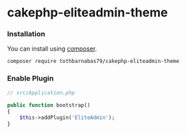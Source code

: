 # cakephp-eliteadmin-theme

### Installation

You can install using [composer](http://getcomposer.org).

```
composer require tothbarnabas79/cakephp-eliteadmin-theme
```

### Enable Plugin

```php
// src/Application.php

public function bootstrap()
{
    $this->addPlugin('EliteAdmin');
}
```
